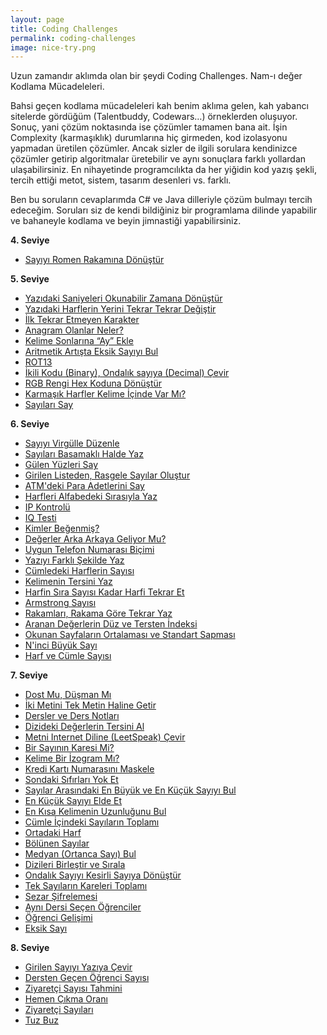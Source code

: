 ```yaml
---
layout: page
title: Coding Challenges
permalink: coding-challenges
image: nice-try.png
---
```

Uzun zamandır aklımda olan bir şeydi Coding Challenges. Nam-ı değer Kodlama Mücadeleleri.

Bahsi geçen kodlama mücadeleleri kah benim aklıma gelen, kah yabancı sitelerde gördüğüm (Talentbuddy, Codewars…) örneklerden oluşuyor. Sonuç, yani çözüm noktasında ise çözümler tamamen bana ait. İşin Complexity (karmaşıklık) durumlarına hiç girmeden, kod izolasyonu yapmadan üretilen çözümler. Ancak sizler de ilgili sorulara kendinizce çözümler getirip algoritmalar üretebilir ve aynı sonuçlara farklı yollardan ulaşabilirsiniz. En nihayetinde programcılıkta da her yiğidin kod yazış şekli, tercih ettiği metot, sistem, tasarım desenleri vs. farklı.

Ben bu soruların cevaplarımda C# ve Java dilleriyle çözüm bulmayı tercih edeceğim. Soruları siz de kendi bildiğiniz bir programlama dilinde yapabilir ve bahaneyle kodlama ve beyin jimnastiği yapabilirsiniz.

**4. Seviye**

* [Sayıyı Romen Rakamına Dönüştür](/coding-challenges/sayiyi-romen-rakamina-donustur/)

**5. Seviye**

* [Yazıdaki Saniyeleri Okunabilir Zamana Dönüştür](/coding-challenges/saniyeleri-okunabilir-zamana-donustur/)
* [Yazıdaki Harflerin Yerini Tekrar Tekrar Değiştir](/coding-challenges/yazidaki-harflerin-yerini-tekrar-tekrar-degistir/)
* [İlk Tekrar Etmeyen Karakter](/coding-challenges/ilk-tekrar-etmeyen-karakter/)
* [Anagram Olanlar Neler?](/coding-challenges/anagram-olanlar-neler/)
* [Kelime Sonlarına “Ay” Ekle](/coding-challenges/kelime-sonlarina-ay-ekle/)
* [Aritmetik Artışta Eksik Sayıyı Bul](/coding-challenges/aritmetik-artista-eksik-sayiyi-bul/)
* [ROT13](/coding-challenges/rot13/)
* [İkili Kodu (Binary), Ondalık sayıya (Decimal) Çevir](/coding-challenges/ikili-kodu-ondalik-sayiya-cevir/)
* [RGB Rengi Hex Koduna Dönüştür](/coding-challenges/rgb-rengi-hex-koduna-donustur/)
* [Karmaşık Harfler Kelime İçinde Var Mı?](/coding-challenges/karmasik-harfler-kelime-icinde-var-mi/)
* [Sayıları Say](/coding-challenges/sayilari-say/)

**6. Seviye**

* [Sayıyı Virgülle Düzenle](/coding-challenges/sayiyi-virgulle-duzenle/)
* [Sayıları Basamaklı Halde Yaz](/coding-challenges/sayilari-basamakli-halde-yaz/)
* [Gülen Yüzleri Say](/coding-challenges/gulen-yuzleri-say/)
* [Girilen Listeden, Rasgele Sayılar Oluştur](/coding-challenges/girilen-listeden-rasgele-sayilar-olustur/)
* [ATM'deki Para Adetlerini Say](/coding-challenges/atmdeki-para-adetlerini-say/)
* [Harfleri Alfabedeki Sırasıyla Yaz](/coding-challenges/harfleri-alfabedeki-sirasiyla-yaz/)
* [IP Kontrolü](/coding-challenges/ip-kontrolu/)
* [IQ Testi](/coding-challenges/iq-testi/)
* [Kimler Beğenmiş?](/coding-challenges/kimler-begenmis/)
* [Değerler Arka Arkaya Geliyor Mu?](/coding-challenges/degerler-arka-arkaya-geliyor-mu/)
* [Uygun Telefon Numarası Biçimi](/coding-challenges/uygun-telefon-numarasi-bicimi/)
* [Yazıyı Farklı Şekilde Yaz](/coding-challenges/yaziyi-farkli-sekilde-yaz/)
* [Cümledeki Harflerin Sayısı](/coding-challenges/cumledeki-harflerin-sayisi/)
* [Kelimenin Tersini Yaz](/coding-challenges/kelimenin-tersini-yaz/)
* [Harfin Sıra Sayısı Kadar Harfi Tekrar Et](/coding-challenges/harfin-sira-sayisi-kadar-harfi-tekrar-et/)
* [Armstrong Sayısı](/coding-challenges/armstrong-sayisi/)
* [Rakamları, Rakama Göre Tekrar Yaz](/coding-challenges/rakamlari-rakama-gore-tekrar-yaz/)
* [Aranan Değerlerin Düz ve Tersten İndeksi](/coding-challenges/aranan-degerin-duz-ve-tersten-indeks-degeri/)
* [Okunan Sayfaların Ortalaması ve Standart Sapması](/coding-challenges/okunan-sayfalarin-ortalamasi-ve-standart-sapmasi/)
* [N'inci Büyük Sayı](/coding-challenges//n-inci-buyuk-sayi/)
* [Harf ve Cümle Sayısı](/coding-challenges/harf-ve-cumle-sayisi/)

**7. Seviye**

* [Dost Mu, Düşman Mı](/coding-challenges/dost-mu-dusman-mi)
* [İki Metini Tek Metin Haline Getir](/coding-challenges/iki-metini-tek-metin-haline-getir/)
* [Dersler ve Ders Notları](/coding-challenges/dersler-ve-ders-notlari/)
* [Dizideki Değerlerin Tersini Al](/coding-challenges/dizideki-degerlerin-tersini-al/)
* [Metni Internet Diline (LeetSpeak) Çevir](/coding-challenges/metni-internet-diline-cevir/)
* [Bir Sayının Karesi Mi?](/coding-challenges/bir-sayinin-karesi-mi/)
* [Kelime Bir İzogram Mı?](/coding-challenges/kelime-bir-izogram-mi/)
* [Kredi Kartı Numarasını Maskele](/coding-challenges/kredi-karti-numarasini-maskele/)
* [Sondaki Sıfırları Yok Et](/coding-challenges/sondaki-sifirlari-yok-et/)
* [Sayılar Arasındaki En Büyük ve En Küçük Sayıyı Bul](/coding-challenges/sayilar-arasindaki-en-buyuk-ve-en-kucuk-sayiyi-bul/)
* [En Küçük Sayıyı Elde Et](/coding-challenges/en-kucuk-sayiyi-elde-et/)
* [En Kısa Kelimenin Uzunluğunu Bul](/coding-challenges/en-kisa-kelimenin-uzunlugunu-bul/)
* [Cümle İçindeki Sayıların Toplamı](/coding-challenges/cumle-icindeki-sayilarin-toplami/)
* [Ortadaki Harf](/coding-challenges/ortadaki-harf/)
* [Bölünen Sayılar](/coding-challenges/bolunen-sayilar/)
* [Medyan (Ortanca Sayı) Bul](/coding-challenges/medyan-ortanca-sayi-bul/)
* [Dizileri Birleştir ve Sırala](/coding-challenges/dizileri-birlestir-ve-sirala/)
* [Ondalık Sayıyı Kesirli Sayıya Dönüştür](/coding-challenges/ondalik-sayiyi-kesirli-sayiya-donustur/)
* [Tek Sayıların Kareleri Toplamı](/coding-challenges/tek-sayilarin-kareleri-toplami/)
* [Sezar Şifrelemesi](/coding-challenges/sezar-sifrelemesi/)
* [Aynı Dersi Seçen Öğrenciler](/coding-challenges/ayni-dersi-secen-ogrenciler/)
* [Öğrenci Gelişimi](/coding-challenges/ogrenci-gelisimi/)
* [Eksik Sayı](/coding-challenges/eksik-sayi/)

**8. Seviye**

* [Girilen Sayıyı Yazıya Çevir](/coding-challenges/girilen-sayiyi-yaziya-cevir/)
* [Dersten Geçen Öğrenci Sayısı](/coding-challenges/dersten-gecen-ogrenci-sayisi/)
* [Ziyaretçi Sayısı Tahmini](/coding-challenges/ziyaretci-sayisi-tahmini/)
* [Hemen Çıkma Oranı](/coding-challenges/hemen-cikma-orani/)
* [Ziyaretçi Sayıları](/coding-challenges/ziyaretci-siralamasi/)
* [Tuz Buz](/coding-challenges/tuz-buz/)